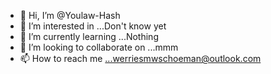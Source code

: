 - 👋 Hi, I’m @Youlaw-Hash
- 👀 I’m interested in ...Don't know yet
- 🌱 I’m currently learning ...Nothing 
- 💞️ I’m looking to collaborate on ...mmm
- 📫 How to reach me ...werriesmwschoeman@outlook.com

<!---
Youlaw-Hash/Youlaw-Hash is a ✨ special ✨ repository because its `README.md` (this file) appears on your GitHub profile.
You can click the Preview link to take a look at your changes.
--->
